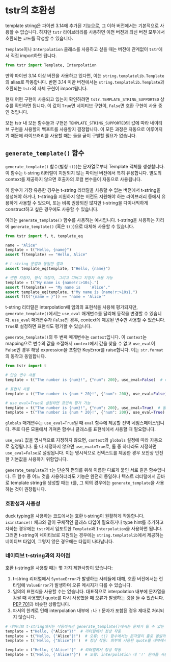 # tstr의 호환성

template string은 파이썬 3.14에 추가된 기능으로, 그 이하 버전에서는 기본적으로 사용할 수 없습니다.
하지만 `tstr` 라이브러리를 사용하면 이전 버전과 최신 버전 모두에서 호환되는 코드를 작성할 수 있습니다.

`Template`이나 `Interpolation` 클래스를 사용하고 싶을 때는 버전에 관계없이 `tstr`에서 직접 import하면 됩니다.

```python
from tstr import Template, Interpolation
```

만약 파이썬 3.14 이상 버전을 사용하고 있다면, 이는 `string.templatelib.Template`의 alias로 작동합니다.
반면 3.14 미만 버전에서는 `string.templatelib.Template`과 호환되는 `tstr`의 자체 구현이 import됩니다.

현재 어떤 구현이 사용되고 있는지 확인하려면 `tstr.TEMPLATE_STRING_SUPPORTED` 상수를 확인하면 됩니다.
이 값이 `True`면 네이티브 구현이, `False`면 호환 구현이 사용 중인 것입니다.

모든 tstr 내 모든 함수들과 구현은 `TEMPLATE_STRING_SUPPORTED`의 값에 따라 네이티브 구현을 사용할지 백포트를 사용할지 결정합니다.
이 모든 과정은 자동으로 이루어지기 때문에 라이브러리를 사용할 때는 둘을 굳이 구별할 필요가 없습니다.

## `generate_template()` 함수

`generate_template()` 함수(별칭 `t()`)는 문자열로부터 Template 객체를 생성합니다. 이 함수는 t-string 리터럴이 지원되지 않는 
파이썬 버전에서 특히 유용합니다. 별도의 context를 제공하지 않으면 호출자의 로컬 변수들이 자동으로 사용됩니다.

이 함수가 가장 유용한 경우는 t-string 리터럴을 사용할 수 없는 버전에서 t-string을 생성해야 하거나,
t-string을 지원하지 않는 버전도 지원해야 하는 라이브러리 등에서 유용하게 사용할 수 있으며,
또는 비록 권장되진 않지만 t-string을 다이내믹하게 construct하고 싶은 경우에도 사용할 수 있습니다.

아래는 `generate_template()` 함수를 사용하는 예시입니다.
t-string을 사용하는 자리에 `generate_template()` (혹은 `t()`)으로 대체해 사용할 수 있습니다.


```python
from tstr import f, t, template_eq

name = "Alice"
template = t("Hello, {name}")
assert f(template) == "Hello, Alice"

# t-string 문법과 동일한 결과
assert template_eq(template, t"Hello, {name}")

# 변환 지정자, 형식 지정자, 그리고 디버그 지정자 사용 가능
template = t("My name is {name!r:>10s}.")
assert f(template) == "My name is    'Alice'."
assert template_eq(template, t"My name is {name!r:>10s}.")
assert f(t("{name = }")) == "name = 'Alice'"
```

t-string 리터럴은 interpolation에 임의의 표현식을 사용해 평가되지만, `generate_template()`에서는 `use_eval` 매개변수를 달리해 동작을 변경할 수 있습니다.
`use_eval` 매개변수가 `False`인 경우, context에 제공된 변수만 사용할 수 있습니다. `True`로 설정하면 표현식도 평가할 수 있습니다.

`generate_template()`의 두 번째 매개변수는 `context`입니다. 이 `context`는 mapping으로 변수의 값을 조절해서 
`context`에서 값을 찾을 수 없고 `use_eval`이 False인 경우 해당 expression을 포함한 KeyError를 raise합니다. 이는 `str.format`의 동작과 동일합니다.

```python
from tstr import t

# 단순 변수 사용
template = t("The number is {num}!", {"num": 200}, use_eval=False)  # context에 저장된 `num`이 사용되었으므로 정상 작동

# 표현식 사용
template = t("The number is {num * 20}!", {"num": 200}, use_eval=False)  # 오류 발생: 표현식 평가 불가

# use_eval=True로 설정하면 표현식 평가 가능
template = t("The number is {num}!", {"num": 200}, use_eval=True)  # 물론 단순 변수도 사용할 수 있습니다.
template = t("The number is {num * 20}!", {"num": 200}, use_eval=True)  # 정상 작동: "The number is 4000!"
```

<!-- 이때 '복잡한 표현식'은 `str.format`에서 사용할 수 없는 표현식을 의미합니다.
달리 말해, `str.format`에서도 사용할 수 있는 attribute를 접근하는 등의 '간단한' 표현식은 `use_eval`을 -->

`globals` 매개변수는 `use_eval=True`일 때 `eval` 함수에 제공할 전역 네임스페이스입니다.
주로 다른 모듈에서 가져온 함수나 클래스를 표현식에서 사용할 때 필요합니다.

`use_eval` 값을 명시적으로 지정하지 않으면, `context`와 `globals` 설정에 따라 자동으로 결정됩니다.
둘 다 지정하지 않으면 `use_eval=True`로, 둘 중 하나라도 지정하면 `use_eval=False`로 설정됩니다.
이는 명시적으로 컨텍스트를 제공한 경우 보안상 안전한 기본값을 사용하기 위함입니다.

`generate_template`과 `t`는 단순히 편의를 위해 이름만 다르게 붙인 서로 같은 함수입니다.
두 함수 중 어느 것을 사용하더라도 기능은 완전히 동일하나 텍스트 리터럴에서 곧바로 template string을 생성할 때는 `t`를,
그 외의 경우에는 `generate_template`을 사용하는 것이 권장됩니다.

### 호환성과 사용성

duck typing을 사용하는 코드에서는 호환 t-string이 원활하게 작동합니다.
`isinstance()` 체크와 같이 구체적인 클래스 타입이 필요하거나 type hint를 추가하고자하는 경우에는
`tstr`에서 임포트한 `Template`과 `Interpolation`을 사용하면 됩니다.
그러면 t-string이 네이티브로 지원되는 경우에는 `string.templatelib`에서 제공하는 네이티브 타입이,
그렇지 않은 경우에는 타입이 나타납니다.

### 네이티브 t-string과의 차이점

호환 t-string을 사용할 때는 몇 가지 제한사항이 있습니다:

1. t-string 리터럴에서 `SyntaxError`가 발생하는 사례들에 대해, 호환 버전에서는 런타임에 `ValueError`가 발생하며 오류 메시지가 다를 수 있습니다.
2. 임의의 표현식을 사용할 수는 없습니다. 대표적으로 interpolation 내부에 문자열을 감쌀 때 사용했던 quote를 다시 사용했을 때 오류가 발생하는 것을 들 수 있습니다. [PEP 701](https://peps.python.org/pep-0701/)과 비슷한 상황입니다.
3. 파서의 한계로 인해 interpolation 내부에 `:`나 `!` 문자가 포함된 경우 제대로 처리되지 않습니다.

```python
# 네이티브 t-string에서는 작동하지만 generate_template()에서는 문제가 될 수 있는 예시들
template = t"Hello, {"Alice"}!"  # 리터럴에서 정상 작동
template = t("Hello, {"Alice"}!")  # 오류: t() 함수에서는 문자열이 홀로 올발라야 함
template = t('Hello, {"Alice"}!')  # 정상 작동: 외부에 사용된 quote를 내부에서 사용하지 않음

template = t"Hello, {'Alice!'}"  # 리터럴에서 정상 작동
template = t("Hello, {'Alice!'}")  # 오류: interpolation 내 '!' 문자를 사용하면 안 됨
```
